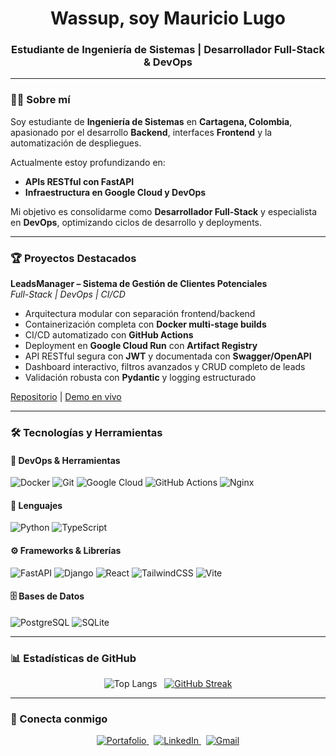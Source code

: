 <div align="center">

# Wassup, soy Mauricio Lugo  

### Estudiante de Ingeniería de Sistemas | Desarrollador Full-Stack & DevOps

</div>

---

### 👨‍💻 Sobre mí

Soy estudiante de **Ingeniería de Sistemas** en **Cartagena, Colombia**, apasionado por el desarrollo **Backend**, interfaces **Frontend** y la automatización de despliegues.  

Actualmente estoy profundizando en:  
- **APIs RESTful con FastAPI**  
- **Infraestructura en Google Cloud y DevOps**  

Mi objetivo es consolidarme como **Desarrollador Full-Stack** y especialista en **DevOps**, optimizando ciclos de desarrollo y deployments.

---

### 🏆 Proyectos Destacados

**LeadsManager – Sistema de Gestión de Clientes Potenciales**  
*Full-Stack | DevOps | CI/CD*  

- Arquitectura modular con separación frontend/backend  
- Containerización completa con **Docker multi-stage builds**  
- CI/CD automatizado con **GitHub Actions**  
- Deployment en **Google Cloud Run** con **Artifact Registry**  
- API RESTful segura con **JWT** y documentada con **Swagger/OpenAPI**  
- Dashboard interactivo, filtros avanzados y CRUD completo de leads  
- Validación robusta con **Pydantic** y logging estructurado  

[Repositorio](https://github.com/justlugoo/LeadsManager) | [Demo en vivo](#https://leadsmanager-frontend-577637376682.us-central1.run.app)

---

### 🛠️ Tecnologías y Herramientas

#### 🔧 DevOps & Herramientas
![Docker](https://img.shields.io/badge/Docker-2496ED?style=flat&logo=docker&logoColor=white)
![Git](https://img.shields.io/badge/Git-F05032?style=flat&logo=git&logoColor=white)
![Google Cloud](https://img.shields.io/badge/Google_Cloud-4285F4?style=flat&logo=google-cloud&logoColor=white)
![GitHub Actions](https://img.shields.io/badge/GitHub_Actions-2088FF?style=flat&logo=githubactions&logoColor=white)
![Nginx](https://img.shields.io/badge/Nginx-009639?style=flat&logo=nginx&logoColor=white)

#### 💬 Lenguajes
![Python](https://img.shields.io/badge/Python-3776AB?style=flat&logo=python&logoColor=white)
![TypeScript](https://img.shields.io/badge/TypeScript-3178C6?style=flat&logo=typescript&logoColor=white)

#### ⚙️ Frameworks & Librerías
![FastAPI](https://img.shields.io/badge/FastAPI-005571?style=flat&logo=fastapi)
![Django](https://img.shields.io/badge/Django-092E20?style=flat&logo=django&logoColor=white)
![React](https://img.shields.io/badge/React-20232A?style=flat&logo=react&logoColor=61DAFB)
![TailwindCSS](https://img.shields.io/badge/TailwindCSS-38B2AC?style=flat&logo=tailwind-css&logoColor=white)
![Vite](https://img.shields.io/badge/Vite-646CFF?style=flat&logo=vite&logoColor=white)

#### 🗄️ Bases de Datos
![PostgreSQL](https://img.shields.io/badge/PostgreSQL-316192?style=flat&logo=postgresql&logoColor=white)
![SQLite](https://img.shields.io/badge/SQLite-003B57?style=flat&logo=sqlite&logoColor=white)



---

### 📊 Estadísticas de GitHub

<div align="center">

![Top Langs](https://github-readme-stats.vercel.app/api/top-langs/?username=justlugoo&layout=compact&hide=html,css&theme=radical)
&nbsp;
[![GitHub Streak](https://streak-stats.demolab.com?user=justlugoo&theme=radical&locale=es)](https://git.io/streak-stats)

</div>

---

### 🔗 Conecta conmigo

<p align="center">
    <a href="https://mauricio-lugo-portafolio.vercel.app/" target="_blank">
        <img src="https://img.shields.io/badge/Portafolio-Web%20Personal-0A66C2?style=for-the-badge&logo=vercel&logoColor=white" alt="Portafolio">
    </a>
    &nbsp;
    <a href="https://www.linkedin.com/in/justlugoo/" target="_blank">
        <img src="https://img.shields.io/badge/LinkedIn-justlugoo-0077B5?style=for-the-badge&logo=linkedin&logoColor=white" alt="LinkedIn">
    </a>
    &nbsp;
    <a href="mailto:maurogranados31@gmail.com">
        <img src="https://img.shields.io/badge/Gmail-maurogranados31@gmail.com-D14836?style=for-the-badge&logo=gmail&logoColor=white" alt="Gmail">
    </a>
</p>
